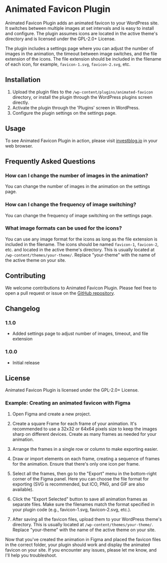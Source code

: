 # Animated Favicon Plugin

Animated Favicon Plugin adds an animated favicon to your WordPress site. It switches between multiple images at set intervals and is easy to install and configure. The plugin assumes icons are located in the active theme's directory and is licensed under the GPL-2.0+ License.

The plugin includes a settings page where you can adjust the number of images in the animation, the timeout between image switches, and the file extension of the icons. The file extension should be included in the filename of each icon, for example, `favicon-1.svg`, `favicon-2.svg`, etc.

## Installation

1. Upload the plugin files to the `/wp-content/plugins/animated-favicon` directory, or install the plugin through the WordPress plugins screen directly.
2. Activate the plugin through the 'Plugins' screen in WordPress.
3. Configure the plugin settings on the settings page.

## Usage

To see Animated Favicon Plugin in action, please visit [investblog.io](https://investblog.io) in your web browser.

## Frequently Asked Questions

### How can I change the number of images in the animation?

You can change the number of images in the animation on the settings page.

### How can I change the frequency of image switching?

You can change the frequency of image switching on the settings page.

### What image formats can be used for the icons?

You can use any image format for the icons as long as the file extension is included in the filename. The icons should be named `favicon-1`, `favicon-2`, etc. and located in the active theme's directory. This is usually located at `/wp-content/themes/your-theme/`. Replace "your-theme" with the name of the active theme on your site.

## Contributing

We welcome contributions to Animated Favicon Plugin. Please feel free to open a pull request or issue on the [GitHub repository](https://github.com/investblog/animated-favicon).

## Changelog

### 1.1.0
- Added settings page to adjust number of images, timeout, and file extension

### 1.0.0
- Initial release

## License

Animated Favicon Plugin is licensed under the GPL-2.0+ License.

### Example: Creating an animated favicon with Figma

1. Open Figma and create a new project.

2. Create a square Frame for each frame of your animation. It's recommended to use a 32x32 or 64x64 pixels size to keep the images sharp on different devices. Create as many frames as needed for your animation.

3. Arrange the frames in a single row or column to make exporting easier.

4. Draw or import elements on each frame, creating a sequence of frames for the animation. Ensure that there's only one icon per frame.

5. Select all the frames, then go to the "Export" menu in the bottom-right corner of the Figma panel. Here you can choose the file format for exporting (SVG is recommended, but ICO, PNG, and GIF are also available).

6. Click the "Export Selected" button to save all animation frames as separate files. Make sure the filenames match the format specified in your plugin code (e.g., favicon-1.svg, favicon-2.svg, etc.).

7. After saving all the favicon files, upload them to your WordPress theme's directory. This is usually located at `/wp-content/themes/your-theme/`. Replace "your-theme" with the name of the active theme on your site.

Now that you've created the animation in Figma and placed the favicon files in the correct folder, your plugin should work and display the animated favicon on your site. If you encounter any issues, please let me know, and I'll help you troubleshoot.
